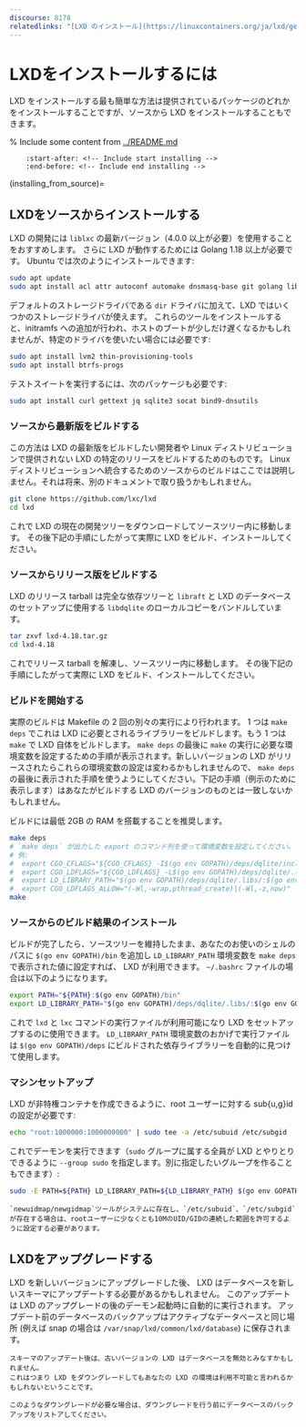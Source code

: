 ```yaml
---
discourse: 8178
relatedlinks: "[LXD のインストール](https://linuxcontainers.org/ja/lxd/getting-started-cli/)"
---
```


# LXDをインストールするには

LXD をインストールする最も簡単な方法は提供されているパッケージのどれかをインストールすることですが、ソースから LXD をインストールすることもできます。

% Include some content from [../README.md](../README.md)
```{include} ../README.md
    :start-after: <!-- Include start installing -->
    :end-before: <!-- Include end installing -->
```

(installing_from_source)=
## LXDをソースからインストールする

LXD の開発には `liblxc` の最新バージョン（4.0.0 以上が必要）を使用することをおすすめします。
さらに LXD が動作するためには Golang 1.18 以上が必要です。
Ubuntu では次のようにインストールできます:

```bash
sudo apt update
sudo apt install acl attr autoconf automake dnsmasq-base git golang libacl1-dev libcap-dev liblxc1 liblxc-dev libsqlite3-dev libtool libudev-dev liblz4-dev libuv1-dev make pkg-config rsync squashfs-tools tar tcl xz-utils ebtables
```

デフォルトのストレージドライバである `dir` ドライバに加えて、LXD ではいくつかのストレージドライバが使えます。
これらのツールをインストールすると、initramfs への追加が行われ、ホストのブートが少しだけ遅くなるかもしれませんが、特定のドライバを使いたい場合には必要です:

```bash
sudo apt install lvm2 thin-provisioning-tools
sudo apt install btrfs-progs
```

テストスイートを実行するには、次のパッケージも必要です:

```bash
sudo apt install curl gettext jq sqlite3 socat bind9-dnsutils
```

### ソースから最新版をビルドする

この方法は LXD の最新版をビルドしたい開発者や Linux ディストリビューションで提供されない LXD の特定のリリースをビルドするためのものです。 Linux ディストリビューションへ統合するためのソースからのビルドはここでは説明しません。それは将来、別のドキュメントで取り扱うかもしれません。

```bash
git clone https://github.com/lxc/lxd
cd lxd
```

これで LXD の現在の開発ツリーをダウンロードしてソースツリー内に移動します。
その後下記の手順にしたがって実際に LXD をビルド、インストールしてください。

### ソースからリリース版をビルドする

LXD のリリース tarball は完全な依存ツリーと `libraft` と LXD のデータベースのセットアップに使用する `libdqlite` のローカルコピーをバンドルしています。

```bash
tar zxvf lxd-4.18.tar.gz
cd lxd-4.18
```

これでリリース tarball を解凍し、ソースツリー内に移動します。
その後下記の手順にしたがって実際に LXD をビルド、インストールしてください。

### ビルドを開始する

実際のビルドは Makefile の 2 回の別々の実行により行われます。 1 つは `make deps` でこれは LXD に必要とされるライブラリーをビルドします。もう 1 つは `make` で LXD 自体をビルドします。 `make deps` の最後に `make` の実行に必要な環境変数を設定するための手順が表示されます。新しいバージョンの LXD がリリースされたらこれらの環境変数の設定は変わるかもしれませんので、 `make deps` の最後に表示された手順を使うようにしてください。下記の手順（例示のために表示します）はあなたがビルドする LXD のバージョンのものとは一致しないかもしれません。

ビルドには最低 2GB の RAM を搭載することを推奨します。

```bash
make deps
# `make deps` が出力した export のコマンド列を使って環境変数を設定してください。
# 例:
#  export CGO_CFLAGS="${CGO_CFLAGS} -I$(go env GOPATH)/deps/dqlite/include/ -I$(go env GOPATH)/deps/raft/include/"
#  export CGO_LDFLAGS="${CGO_LDFLAGS} -L$(go env GOPATH)/deps/dqlite/.libs/ -L$(go env GOPATH)/deps/raft/.libs/"
#  export LD_LIBRARY_PATH="$(go env GOPATH)/deps/dqlite/.libs/:$(go env GOPATH)/deps/raft/.libs/:${LD_LIBRARY_PATH}"
#  export CGO_LDFLAGS_ALLOW="(-Wl,-wrap,pthread_create)|(-Wl,-z,now)"
make
```

### ソースからのビルド結果のインストール

ビルドが完了したら、ソースツリーを維持したまま、あなたのお使いのシェルのパスに `$(go env GOPATH)/bin` を追加し `LD_LIBRARY_PATH` 環境変数を `make deps` で表示された値に設定すれば、 LXD が利用できます。 `~/.bashrc` ファイルの場合は以下のようになります。

```bash
export PATH="${PATH}:$(go env GOPATH)/bin"
export LD_LIBRARY_PATH="$(go env GOPATH)/deps/dqlite/.libs/:$(go env GOPATH)/deps/raft/.libs/:${LD_LIBRARY_PATH}"
```

これで `lxd` と `lxc` コマンドの実行ファイルが利用可能になり LXD をセットアップするのに使用できます。 `LD_LIBRARY_PATH` 環境変数のおかげで実行ファイルは `$(go env GOPATH)/deps` にビルドされた依存ライブラリーを自動的に見つけて使用します。

### マシンセットアップ

LXD が非特権コンテナを作成できるように、root ユーザーに対する sub{u,g}id の設定が必要です:

```bash
echo "root:1000000:1000000000" | sudo tee -a /etc/subuid /etc/subgid
```

これでデーモンを実行できます（`sudo` グループに属する全員が LXD とやりとりできるように `--group sudo` を指定します。別に指定したいグループを作ることもできます）:

```bash
sudo -E PATH=${PATH} LD_LIBRARY_PATH=${LD_LIBRARY_PATH} $(go env GOPATH)/bin/lxd --group sudo
```

```{note}
`newuidmap/newgidmap`ツールがシステムに存在し、`/etc/subuid`、`/etc/subgid`が存在する場合は、rootユーザーに少なくとも10MのUID/GIDの連続した範囲を許可するように設定する必要があります。
```

## LXDをアップグレードする

LXD を新しいバージョンにアップグレードした後、 LXD はデータベースを新しいスキーマにアップデートする必要があるかもしれません。
このアップデートは LXD のアップグレードの後のデーモン起動時に自動的に実行されます。
アップデート前のデータベースのバックアップはアクティブなデータベースと同じ場所 (例えば snap の場合は `/var/snap/lxd/common/lxd/database`) に保存されます。

```{important}
スキーマのアップデート後は、古いバージョンの LXD はデータベースを無効とみなすかもしれません。
これはつまり LXD をダウングレードしてもあなたの LXD の環境は利用不可能と言われるかもしれないということです。

このようなダウングレードが必要な場合は、ダウングレードを行う前にデータベースのバックアップをリストアしてください。
```
